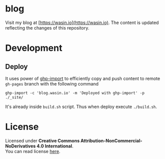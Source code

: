 # blog

Visit my blog at [https://wasin.io](https://wasin.io).
The content is updated reflecting the changes of this repository.

# Development

## Deploy

It uses power of [ghp-import](https://github.com/davisp/ghp-import) to efficiently copy and push content to remote `gh-pages` branch with the following command

```
ghp-import -c 'blog.wasin.io' -m 'Deployed with ghp-import' -p ./_site/
```

It's already inside `build.sh` script. Thus when deploy execute `./build.sh`.

# License

Licensed under **Creative Commons Attribution-NonCommercial-NoDerivatives 4.0 International**.  
You can read license [here](https://github.com/haxpor/blog/blob/master/LICENSE.md).

